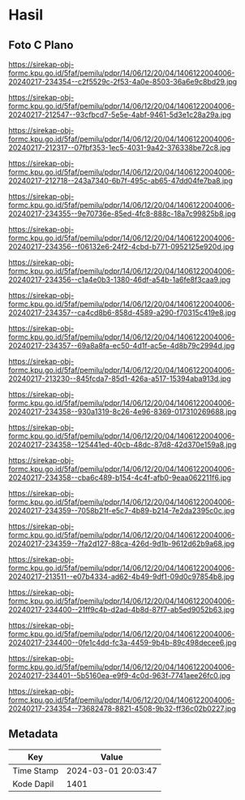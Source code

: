 # Hasil

## Foto C Plano

https://sirekap-obj-formc.kpu.go.id/5faf/pemilu/pdpr/14/06/12/20/04/1406122004006-20240217-234354--c2f5529c-2f53-4a0e-8503-36a6e9c8bd29.jpg

https://sirekap-obj-formc.kpu.go.id/5faf/pemilu/pdpr/14/06/12/20/04/1406122004006-20240217-212547--93cfbcd7-5e5e-4abf-9461-5d3e1c28a29a.jpg

https://sirekap-obj-formc.kpu.go.id/5faf/pemilu/pdpr/14/06/12/20/04/1406122004006-20240217-212317--07fbf353-1ec5-4031-9a42-376338be72c8.jpg

https://sirekap-obj-formc.kpu.go.id/5faf/pemilu/pdpr/14/06/12/20/04/1406122004006-20240217-212718--243a7340-6b7f-495c-ab65-47dd04fe7ba8.jpg

https://sirekap-obj-formc.kpu.go.id/5faf/pemilu/pdpr/14/06/12/20/04/1406122004006-20240217-234355--9e70736e-85ed-4fc8-888c-18a7c99825b8.jpg

https://sirekap-obj-formc.kpu.go.id/5faf/pemilu/pdpr/14/06/12/20/04/1406122004006-20240217-234356--f06132e6-24f2-4cbd-b771-0952125e920d.jpg

https://sirekap-obj-formc.kpu.go.id/5faf/pemilu/pdpr/14/06/12/20/04/1406122004006-20240217-234356--c1a4e0b3-1380-46df-a54b-1a6fe8f3caa9.jpg

https://sirekap-obj-formc.kpu.go.id/5faf/pemilu/pdpr/14/06/12/20/04/1406122004006-20240217-234357--ca4cd8b6-858d-4589-a290-f70315c419e8.jpg

https://sirekap-obj-formc.kpu.go.id/5faf/pemilu/pdpr/14/06/12/20/04/1406122004006-20240217-234357--69a8a8fa-ec50-4d1f-ac5e-4d8b79c2994d.jpg

https://sirekap-obj-formc.kpu.go.id/5faf/pemilu/pdpr/14/06/12/20/04/1406122004006-20240217-213230--845fcda7-85d1-426a-a517-15394aba913d.jpg

https://sirekap-obj-formc.kpu.go.id/5faf/pemilu/pdpr/14/06/12/20/04/1406122004006-20240217-234358--930a1319-8c26-4e96-8369-017310269688.jpg

https://sirekap-obj-formc.kpu.go.id/5faf/pemilu/pdpr/14/06/12/20/04/1406122004006-20240217-234358--125441ed-40cb-48dc-87d8-42d370e159a8.jpg

https://sirekap-obj-formc.kpu.go.id/5faf/pemilu/pdpr/14/06/12/20/04/1406122004006-20240217-234358--cba6c489-b154-4c4f-afb0-9eaa062211f6.jpg

https://sirekap-obj-formc.kpu.go.id/5faf/pemilu/pdpr/14/06/12/20/04/1406122004006-20240217-234359--7058b21f-e5c7-4b89-b214-7e2da2395c0c.jpg

https://sirekap-obj-formc.kpu.go.id/5faf/pemilu/pdpr/14/06/12/20/04/1406122004006-20240217-234359--7fa2d127-88ca-426d-9d1b-9612d62b9a68.jpg

https://sirekap-obj-formc.kpu.go.id/5faf/pemilu/pdpr/14/06/12/20/04/1406122004006-20240217-213511--e07b4334-ad62-4b49-9df1-09d0c97854b8.jpg

https://sirekap-obj-formc.kpu.go.id/5faf/pemilu/pdpr/14/06/12/20/04/1406122004006-20240217-234400--21ff9c4b-d2ad-4b8d-87f7-ab5ed9052b63.jpg

https://sirekap-obj-formc.kpu.go.id/5faf/pemilu/pdpr/14/06/12/20/04/1406122004006-20240217-234400--0fe1c4dd-fc3a-4459-9b4b-89c498decee6.jpg

https://sirekap-obj-formc.kpu.go.id/5faf/pemilu/pdpr/14/06/12/20/04/1406122004006-20240217-234401--5b5160ea-e9f9-4c0d-963f-7741aee26fc0.jpg

https://sirekap-obj-formc.kpu.go.id/5faf/pemilu/pdpr/14/06/12/20/04/1406122004006-20240217-234354--73682478-8821-4508-9b32-ff36c02b0227.jpg


## Metadata

| Key        | Value               |
| ---------- | ------------------- |
| Time Stamp | 2024-03-01 20:03:47 |
| Kode Dapil | 1401                |



